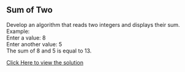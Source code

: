 ## Sum of Two

Develop an algorithm that reads two integers and displays their sum. <br>
Example: <br>
Enter a value: 8 <br>
Enter another value: 5 <br>
The sum of 8 and 5 is equal to 13. <br>

[Click Here to view the solution](https://github.com/davi-p-oliveira-11/JavaCodeHub/blob/main/Challenges/SumOfTwo/SumOfTwo.java)
